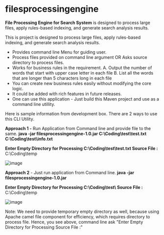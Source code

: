 # filesprocessingengine
**File Processing Engine for Search System** is designed to process large files, apply rules-based indexing, and generate search analysis results. 

This is project is designed to process large files, apply rules-based indexing, and generate search analysis results. 
- Provides command line Menu for guiding user.
- Process files provided on command line argument OR Asks source directory to process files. 
- Works for business rules in the requirement.
	A. Output the number of words that start with upper case letter in each file 
	B. List all the words that are longer than 5 characters long in each file 
- You can create new business rules easily without modifying the core logic.
- It could be added with rich features in future releases.
- One can use this application - Just build this Maven project and use as a command line utillity.

Here is sample information from development box.
There are 2 ways to use this CLI Utility.

**Approach 1 -** Run Application from Command line and provide file to the same.
**java -jar filesprocessingengine-1.0.jar C:\Coding\test\test.txt C:\Coding\test\info.txt**

**Enter Empty Directory for Processing C:\Coding\test\test.txt Source File :** C:\Coding\temp

![image](https://github.com/user-attachments/assets/7dd72eeb-b44e-4c5e-ab95-8f8bb7936e27)



**Approach 2** - Just run application from Command line.
**java -jar filesprocessingengine-1.0.jar**

**Enter Empty Directory for Processing C:\Coding\test\ Source File :** C:\Coding\temp

![image](https://github.com/user-attachments/assets/33086a2f-e87f-48ab-9291-e604d068884c)


Note: We need to provide temporary empty directory as well, because using Apache camel file component for efficiency, which requires directory to process file. Hence, you see above, command line ask "Enter Empty Directory for Processing <Source File Name> Source File :"

